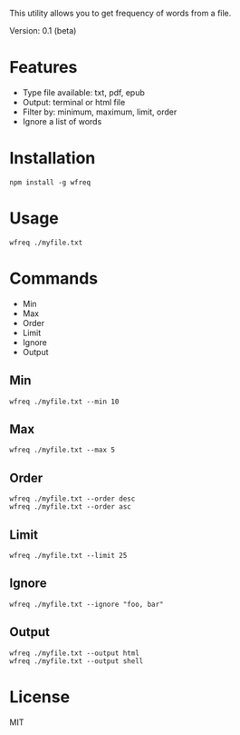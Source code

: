 This utility allows you to get frequency of words from a file.

Version: 0.1 (beta)

# Features

- Type file available: txt, pdf, epub
- Output: terminal or html file
- Filter by: minimum, maximum, limit, order
- Ignore a list of words

# Installation

```
npm install -g wfreq
```

# Usage

```
wfreq ./myfile.txt
```

# Commands

- Min
- Max
- Order
- Limit
- Ignore
- Output

## Min

```
wfreq ./myfile.txt --min 10
```

## Max

```
wfreq ./myfile.txt --max 5
```

## Order

```
wfreq ./myfile.txt --order desc
wfreq ./myfile.txt --order asc
```

## Limit

```
wfreq ./myfile.txt --limit 25
```

## Ignore

```
wfreq ./myfile.txt --ignore "foo, bar"
```

## Output

```
wfreq ./myfile.txt --output html
wfreq ./myfile.txt --output shell
```

# License

MIT